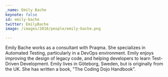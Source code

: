 ```yaml
---
_name: Emily Bache
keynote: false
id: emily-bache
twitter: EmilyBache ‏
image: /images/2018/people/emily-bache.png

---
```


Emily Bache works as a consultant with Praqma. She specializes in Automated Testing, particularly in a DevOps environment. Emily enjoys improving the design of legacy code, and helping developers to learn Test-Driven Development. Emily lives in Göteborg, Sweden, but is originally from the UK. She has written a book, "The Coding Dojo Handbook”.
